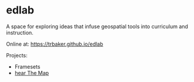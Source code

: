 # edlab
A space for exploring ideas that infuse geospatial tools into curriculum and instruction.

Online at: https://trbaker.github.io/edlab 

Projects:
* Framesets
* <a href="hearthemap">hear The Map</a>
